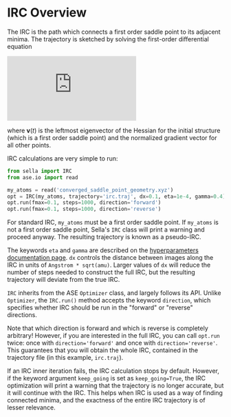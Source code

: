 # IRC Overview

The IRC is the path which connects a first order saddle point to its adjacent minima. The trajectory is sketched by solving the first-order differential equation

![equation](https://latex.codecogs.com/svg.latex?%5Cfrac%7Bd%5Cmathbf%7Bq%7D%7D%7Bdt%7D%20%3D%20%5Cmathbf%7Bv%7D%28t%29)

where **v**(_t_) is the leftmost eigenvector of the Hessian for the initial structure (which is a first order saddle point) and the normalized gradient vector for all other points.

IRC calculations are very simple to run:
```python
from sella import IRC
from ase.io import read

my_atoms = read('converged_saddle_point_geometry.xyz')
opt = IRC(my_atoms, trajectory='irc.traj', dx=0.1, eta=1e-4, gamma=0.4)
opt.run(fmax=0.1, steps=1000, direction='forward')
opt.run(fmax=0.1, steps=1000, direction='reverse')
```

For standard IRC, `my_atoms` must be a first order saddle point. If `my_atoms` is not a first order saddle point, Sella's `IRC` class will print a warning and proceed anyway. The resulting trajectory is known as a pseudo-IRC.

The keywords `eta` and `gamma` are described on the [hyperparameters documentation page](https://github.com/zadorlab/sella/wiki/Hyperparameters). `dx` controls the distance between images along the IRC in units of `Angstrom * sqrt(amu)`. Larger values of `dx` will reduce the number of steps needed to construct the full IRC, but the resulting trajectory will deviate from the true IRC.

`IRC` inherits from the ASE `Optimizer` class, and largely follows its API. Unlike `Optimizer`, the `IRC.run()` method accepts the keyword `direction`, which specifies whether  IRC should be run in the "forward" or "reverse" directions.

Note that which direction is forward and which is reverse is completely arbitrary! However, if you are interested in the full IRC, you can call `opt.run` twice: once with `direction='forward'` and once with `direction='reverse'`. This guarantees that you will obtain the whole IRC, contained in the trajectory file (in this example, `irc.traj`).

If an IRC inner iteration fails, the IRC calculation stops by default. However, if the keyword argument `keep_going` is set as `keep_going=True`, the IRC optimization will print a warning that the trajectory is no longer accurate, but it will continue with the IRC. This helps when IRC is used as a way of finding connected minima, and the exactness of the entire IRC trajectory is of lesser relevance.